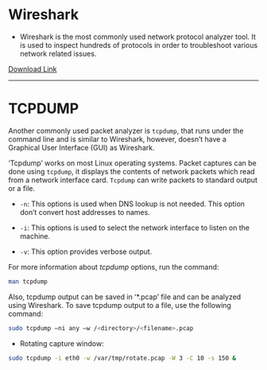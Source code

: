 # Wireshark
- Wireshark is the most commonly used network protocol analyzer tool. It is used to inspect hundreds of protocols in order to troubleshoot various network related issues.
  
[Download Link](http://www.wireshark.org/download.html)

---

# TCPDUMP

Another commonly used packet analyzer is ```tcpdump```, that runs under the command line and is similar to Wireshark, however, doesn’t have a Graphical User Interface (GUI) as Wireshark.

‘Tcpdump’ works on most Linux operating systems. Packet captures can be done using ```tcpdump```, it displays the contents of network packets which read from a network interface card. ```Tcpdump``` can write packets to standard output or a file.

- ```-n```: This options is used when DNS lookup is not needed. This option don’t convert host addresses to names.

- ```-i```: This options is used to select the network interface to listen on the machine.

- ```-v```: This option provides verbose output.

For more information about _tcpdump_ options, run the command: 
```sh 
man tcpdump
```

Also, tcpdump output can be saved in ‘*.pcap’ file and can be analyzed using Wireshark. To save tcpdump output to a file, use the following command:
```bash
sudo tcpdump –ni any –w /<directory>/<filename>.pcap
```

- Rotating capture window:
```bash
sudo tcpdump -i eth0 -w /var/tmp/rotate.pcap -W 3 -C 10 -s 150 &
```
